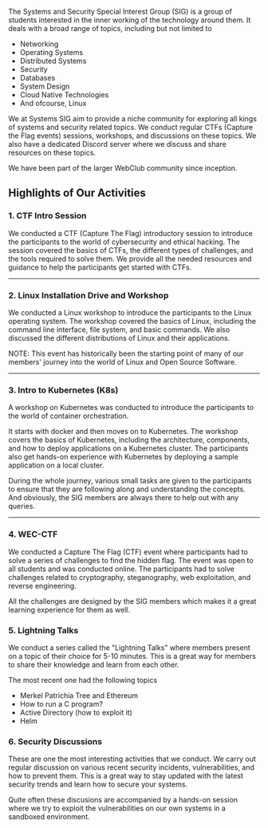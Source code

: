 The Systems and Security Special Interest Group (SIG) is a group of students interested in the inner working of the technology around them. It deals with a broad range of topics, including but not limited to 

- Networking
- Operating Systems
- Distributed Systems
- Security
- Databases
- System Design
- Cloud Native Technologies
- And ofcourse, Linux


We at Systems SIG aim to provide a niche community for exploring all kings of systems and security related topics. We conduct regular CTFs (Capture the Flag events) sessions, workshops, and discussions on these topics. We also have a dedicated Discord server where we discuss and share resources on these topics.

We have been part of the larger WebClub community since inception.

## Highlights of Our Activities

### 1. CTF Intro Session

We conducted a CTF (Capture The Flag) introductory session to introduce the participants to the world of cybersecurity and ethical hacking. The session covered the basics of CTFs, the different types of challenges, and the tools required to solve them. We provide all the needed resources and guidance to help the participants get started with CTFs.

---

### 2. Linux Installation Drive and Workshop

We conducted a Linux workshop to introduce the participants to the Linux operating system. The workshop covered the basics of Linux, including the command line interface, file system, and basic commands. We also discussed the different distributions of Linux and their applications.

NOTE: This event has historically been the starting point of many of our members' journey into the world of Linux and Open Source Software.

---

### 3. Intro to Kubernetes (K8s)

A workshop on Kubernetes was conducted to introduce the participants to the world of container orchestration. 

It starts with docker and then moves on to Kubernetes. The workshop covers the basics of Kubernetes, including the architecture, components, and how to deploy applications on a Kubernetes cluster. The participants also get hands-on experience with Kubernetes by deploying a sample application on a local cluster.


During the whole journey, various small tasks are given to the participants to ensure that they are following along and understanding the concepts. And obviously, the SIG members are always there to help out with any queries.


---

### 4. WEC-CTF

We conducted a Capture The Flag (CTF) event where participants had to solve a series of challenges to find the hidden flag. The event was open to all students and was conducted online. The participants had to solve challenges related to cryptography, steganography, web exploitation, and reverse engineering.

All the challenges are designed by the SIG members which makes it a great learning experience for them as well.


### 5. Lightning Talks

We conduct a series called the "Lightning Talks" where members present on a topic of their choice for 5-10 minutes. This is a great way for members to share their knowledge and learn from each other.

The most recent one had the following topics

- Merkel Patrichia Tree and Ethereum
- How to run a C program?
- Active Directory (how to exploit it)
- Helm



### 6. Security Discussions

These are one the most interesting activities that we conduct. We carry out regular discussion on various recent security incidents, vulnerabilities, and how to prevent them. This is a great way to stay updated with the latest security trends and learn how to secure your systems.

Quite often these discusions are accompanied by a hands-on session where we try to exploit the vulnerabilities on our own systems in a sandboxed environment.